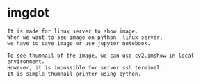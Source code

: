 # imgdot
    It is made for linux server to show image.
    When we want to see image on python  linux server, 
    we have to save image or use jupyter notebook.

    To see thumnail of the image, we can use cv2.imshow in local environment.
    However, it is impossible for server ssh terminal.
    It is simple thumnail printer using python.

